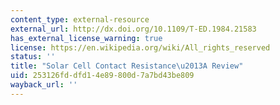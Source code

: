 ```yaml
---
content_type: external-resource
external_url: http://dx.doi.org/10.1109/T-ED.1984.21583
has_external_license_warning: true
license: https://en.wikipedia.org/wiki/All_rights_reserved
status: ''
title: "Solar Cell Contact Resistance\u2013A Review"
uid: 253126fd-dfd1-4e89-800d-7a7bd43be809
wayback_url: ''
---
```

